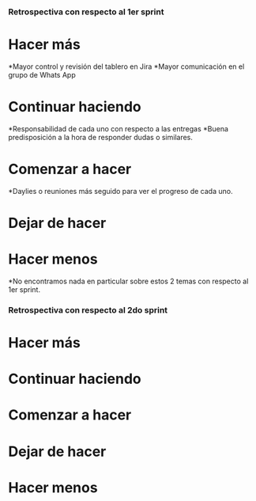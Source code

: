 ### Retrospectiva con respecto al 1er sprint
# Hacer más
*Mayor control y revisión del tablero en Jira
*Mayor comunicación en el grupo de Whats App

# Continuar haciendo
*Responsabilidad de cada uno con respecto a las entregas
*Buena predisposición a la hora de responder dudas o similares.

# Comenzar a hacer
*Daylies o reuniones más seguido para ver el progreso de cada uno.

# Dejar de hacer
# Hacer menos
*No encontramos nada en particular sobre estos 2 temas con respecto al 1er sprint.

### Retrospectiva con respecto al 2do sprint

# Hacer más

# Continuar haciendo

# Comenzar a hacer

# Dejar de hacer

# Hacer menos